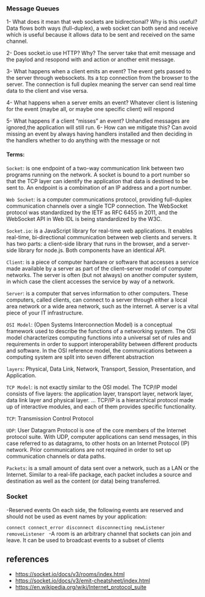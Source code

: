 ### Message Queues

1- What does it mean that web sockets are bidirectional? Why is this useful?
Data flows both ways (full-duplex), a web socket can both send and receive which is useful because it allows data to be sent and received on the same channel.

2- Does socket.io use HTTP? Why?
The server take that emit message and the paylod and resopond with and action or another emit message.

3- What happens when a client emits an event?
The event gets passed to the server through websockets. Its a tcp connection from the browser to the server. The connection is full duplex meaning the server can send real time data to the client and vise versa.

4- What happens when a server emits an event?
Whatever client is listening for the event (maybe all, or maybe one specific client) will respond

5- What happens if a client “misses” an event?
Unhandled messages are ignored,the application will still run.
6- How can we mitigate this?
Can avoid missing an event by always having handlers installed and then deciding in the handlers whether to do anything with the message or not


#### Terms:
`Socket`: is one endpoint of a two-way communication link between two programs running on the network. A socket is bound to a port number so that the TCP layer can identify the application that data is destined to be sent to. An endpoint is a combination of an IP address and a port number.

`Web Socket`: is a computer communications protocol, providing full-duplex communication channels over a single TCP connection. The WebSocket protocol was standardized by the IETF as RFC 6455 in 2011, and the WebSocket API in Web IDL is being standardized by the W3C.

`Socket.io`: is a JavaScript library for real-time web applications. It enables real-time, bi-directional communication between web clients and servers. It has two parts: a client-side library that runs in the browser, and a server-side library for node.js. Both components have an identical API.

`Client`: is a piece of computer hardware or software that accesses a service made available by a server as part of the client–server model of computer networks. The server is often (but not always) on another computer system, in which case the client accesses the service by way of a network.

`Server`: is a computer that serves information to other computers. These computers, called clients, can connect to a server through either a local area network or a wide area network, such as the internet. A server is a vital piece of your IT infrastructure.

`OSI Model`: (Open Systems Interconnection Model) is a conceptual framework used to describe the functions of a networking system. The OSI model characterizes computing functions into a universal set of rules and requirements in order to support interoperability between different products and software. In the OSI reference model, the communications between a computing system are split into seven different abstraction 

`layers`: Physical, Data Link, Network, Transport, Session, Presentation, and Application.

`TCP Model`: is not exactly similar to the OSI model. The TCP/IP model consists of five layers: the application layer, transport layer, network layer, data link layer and physical layer. … TCP/IP is a hierarchical protocol made up of interactive modules, and each of them provides specific functionality.

`TCP`: Transmission Control Protocol

`UDP`: User Datagram Protocol is one of the core members of the Internet protocol suite. With UDP, computer applications can send messages, in this case referred to as datagrams, to other hosts on an Internet Protocol (IP) network. Prior communications are not required in order to set up communication channels or data paths.

`Packets`: is a small amount of data sent over a network, such as a LAN or the Internet. Similar to a real-life package, each packet includes a source and destination as well as the content (or data) being transferred.

### Socket
-Reserved events
On each side, the following events are reserved and should not be used as event names by your application:

``connect
connect_error
disconnect
disconnecting
newListener
removeListener
``
-A room is an arbitrary channel that sockets can join and leave. It can be used to broadcast events to a subset of clients

## references
- https://socket.io/docs/v3/rooms/index.html
- https://socket.io/docs/v3/emit-cheatsheet/index.html
- https://en.wikipedia.org/wiki/Internet_protocol_suite